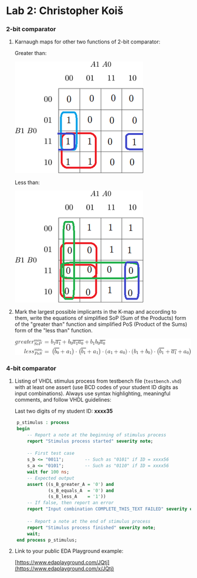 # Lab 2: Christopher Koiš

### 2-bit comparator

1. Karnaugh maps for other two functions of 2-bit comparator:

   Greater than:

   ![K-maps](images/kmap_greater.png)

   Less than:

   ![K-maps](images/kmap_less.png)

2. Mark the largest possible implicants in the K-map and according to them, write the equations of simplified SoP (Sum of the Products) form of the "greater than" function and simplified PoS (Product of the Sums) form of the "less than" function.

   ![Logic functions](images/eqn.png)

<!-- LaTeX equations 
\begin{align*}

greater_{SoP}^{min.} =&~ b_{1}\overline{a_{1}}+b_{0}\overline{a_{1}}\overline{a_{0}}+b_{1}b_{0}\overline{a_{0}}\\

less_{PoS}^{min.} = &~ \left ( \overline{b_{0}}+a_{1} \right )\cdot \left ( \overline{b_{1}}+a_{1} \right ) \cdot \left ( a_{1}+a_{0} \right )\cdot \left ( b_{1}+b_{0} \right )\cdot \left ( \overline{b_{1}}+\overline{a_{1}}+a_{0} \right )

\end{align*} 
-->

### 4-bit comparator

1. Listing of VHDL stimulus process from testbench file (`testbench.vhd`) with at least one assert (use BCD codes of your student ID digits as input combinations). Always use syntax highlighting, meaningful comments, and follow VHDL guidelines:

   Last two digits of my student ID: **xxxx35**

```vhdl
    p_stimulus : process
    begin
        -- Report a note at the beginning of stimulus process
        report "Stimulus process started" severity note;

        -- First test case
        s_b <= "0011";        -- Such as "0101" if ID = xxxx56
        s_a <= "0101";        -- Such as "0110" if ID = xxxx56
        wait for 100 ns;
        -- Expected output
        assert ((s_B_greater_A = '0') and
                (s_B_equals_A  = '0') and
                (s_B_less_A    = '1'))
        -- If false, then report an error
        report "Input combination COMPLETE_THIS_TEXT FAILED" severity error;

        -- Report a note at the end of stimulus process
        report "Stimulus process finished" severity note;
        wait;
    end process p_stimulus;
```

2. Link to your public EDA Playground example:

   [https://www.edaplayground.com/JQtj](https://www.edaplayground.com/x/JQtj)
